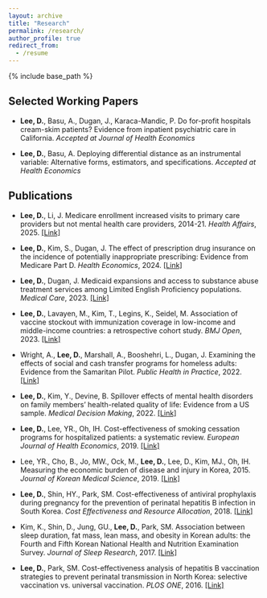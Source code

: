 ```yaml
---
layout: archive
title: "Research"
permalink: /research/
author_profile: true
redirect_from:
  - /resume
---
```


{% include base_path %}


Selected Working Papers
------

* **Lee, D.**, Basu, A.,  Dugan, J., Karaca-Mandic, P. Do for-profit hospitals cream-skim patients? Evidence from inpatient psychiatric care in California. 
*Accepted at Journal of Health Economics*

* **Lee, D.**, Basu, A. Deploying differential distance as an instrumental variable: Alternative forms, estimators, and specifications. *Accepted at Health Economics*


Publications
------

* **Lee, D.**, Li, J. Medicare enrollment increased visits to primary care providers but not mental health care providers, 2014-21. *Health Affairs*, 2025. [[Link]](https://doi.org/10.1377/hlthaff.2024.00666)
  
* **Lee, D.**, Kim, S., Dugan, J. The effect of prescription drug insurance on the incidence of potentially inappropriate prescribing: Evidence from Medicare Part D. *Health Economics*, 2024. [[Link]](https://doi.org/10.1002/hec.4766)

* **Lee, D.**, Dugan, J. Medicaid expansions and access to substance abuse treatment services among Limited English Proficiency populations. *Medical Care*, 2023. [[Link]](https://doi.org/10.1097/MLR.0000000000001928)

* **Lee, D.**, Lavayen, M., Kim, T., Legins, K., Seidel, M. Association of vaccine stockout with immunization coverage in low-income and middle-income countries: a retrospective cohort study. *BMJ Open*, 2023. [[Link]](https://doi.org/10.1136/bmjopen-2023-072364)

* Wright, A., **Lee, D.**, Marshall, A., Booshehri, L., Dugan, J. Examining the effects of social and cash transfer programs for homeless adults: Evidence from the Samaritan Pilot. *Public Health in Practice*, 2022. [[Link]](https://doi.org/10.1016/j.puhip.2022.100331) 

* **Lee, D.**, Kim, Y., Devine, B. Spillover effects of mental health disorders on family members’ health-related quality of life: Evidence from a US sample. *Medical Decision Making*, 2022. [[Link]](https://doi.org/10.1177/0272989X211027146) 		
			
* **Lee, D.**, Lee, YR., Oh, IH. Cost-effectiveness of smoking cessation programs for hospitalized patients: a systematic review. *European Journal of Health Economics*, 2019. [[Link]](https://doi.org/10.1007/s10198-019-01105-7) 				
					
* Lee, YR., Cho, B., Jo, MW., Ock, M., **Lee, D.**, Lee, D., Kim, MJ., Oh, IH. Measuring the economic burden of disease and injury in Korea, 2015. 
*Journal of Korean Medical Science*, 2019. [[Link]](https://doi.org/10.3346/jkms.2019.34.e80) 	
					
* **Lee, D.**, Shin, HY., Park, SM. Cost-effectiveness of antiviral prophylaxis during pregnancy for the prevention of perinatal hepatitis B infection in South Korea. *Cost Effectiveness and Resource Allocation*, 2018. [[Link]](https://doi.org/10.1186/s12962-018-0088-9) 	
					
* Kim, K., Shin, D., Jung, GU., **Lee, D.**, Park, SM. Association between sleep duration, fat mass, lean mass, and obesity in Korean adults: the Fourth and Fifth Korean National Health and Nutrition Examination Survey. *Journal of Sleep Research*, 2017. [[Link]](https://doi.org/10.1111/jsr.12504) 
					
* **Lee, D.**, Park, SM. Cost-effectiveness analysis of hepatitis B vaccination strategies to prevent perinatal transmission in North Korea: selective vaccination vs. universal vaccination. *PLOS ONE*, 2016. [[Link]](https://doi.org/10.1371/journal.pone.0165879) 
